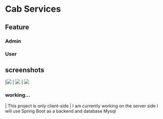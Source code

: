 # Cab Services 

## Feature 

### Admin 

### User

## screenshots

 |![](https://github.com/ansariabn/CabServices/assets/110123115/5a71dc4e-3eb3-4d2a-8834-78f3b5f784f8) | ![](https://github.com/ansariabn/CabServices/assets/110123115/7c9c5036-7f94-4485-b3f8-efed4433024f) | ![](https://github.com/ansariabn/CabServices/assets/110123115/3b9096e4-2613-4395-bf48-edfaac405f0c)



### working...
|  This project is only client-side
| I am currently working on the server side I will use Spring Boot as a backend and database Mysql 

 
